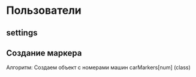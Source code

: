# Пользователи
## settings

## Создание маркера

Алгоритм:
Создаем объект с номерами машин carMarkers[num] (class)

